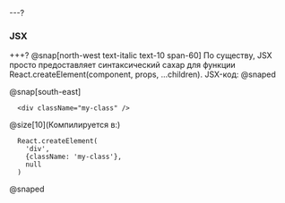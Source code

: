 ---?
### JSX

+++?
@snap[north-west text-italic text-10 span-60]
По существу, JSX просто предоставляет синтаксический сахар для функции React.createElement(component, props, ...children). JSX-код:
@snaped

@snap[south-east]
```
  <div className="my-class" />
```
@size[10](Компилируется в:)
```
  React.createElement(
    'div',
    {className: 'my-class'},
    null
  )
```
@snaped


  
